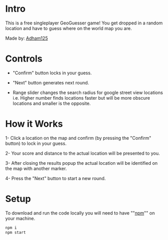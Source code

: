 # Intro
This is a free singleplayer GeoGuesser game! You get dropped in a random location and have to guess where on the world map you are.

Made by: [Adham125](https://github.com/Adham125)

# Controls

- "Confirm" button locks in your guess.

- "Next" button generates next round.

- Range slider changes the search radius for google street view locations i.e. Higher number finds locations faster but will be more obscure locations and smaller is the opposite.

# How it Works

1- Click a location on the map and confirm (by pressing the "Confirm" button) to lock in your guess.

2- Your score and distance to the actual location will be presented to you.

3- After closing the results popup the actual location will be identified on the map with another marker.

4- Press the "Next" button to start a new round.



# Setup

To download and run the code locally you will need to have ""[npm](https://nodejs.org/en/download)"" on your machine.

```sh
npm i
npm start 
```
